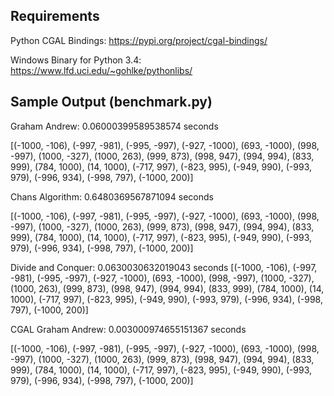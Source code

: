 ## Requirements
Python CGAL Bindings: https://pypi.org/project/cgal-bindings/

Windows Binary for Python 3.4: https://www.lfd.uci.edu/~gohlke/pythonlibs/

## Sample Output (benchmark.py)

Graham Andrew: 0.06000399589538574 seconds

[(-1000, -106), (-997, -981), (-995, -997), (-927, -1000), (693, -1000), (998, -997), (1000, -327), (1000, 263), (999, 873), (998, 947), (994, 994), (833, 999), (784, 1000), (14, 1000), (-717, 997),
(-823, 995), (-949, 990), (-993, 979), (-996, 934), (-998, 797), (-1000, 200)]

Chans Algorithm: 0.6480369567871094 seconds

[(-1000, -106), (-997, -981), (-995, -997), (-927, -1000), (693, -1000), (998, -997), (1000, -327), (1000, 263), (999, 873), (998, 947), (994, 994), (833, 999), (784, 1000), (14, 1000), (-717, 997),
(-823, 995), (-949, 990), (-993, 979), (-996, 934), (-998, 797), (-1000, 200)]


Divide and Conquer: 0.0630030632019043 seconds
[(-1000, -106), (-997, -981), (-995, -997), (-927, -1000), (693, -1000), (998, -997), (1000, -327), (1000, 263), (999, 873), (998, 947), (994, 994), (833, 999), (784, 1000), (14, 1000), (-717, 997),
(-823, 995), (-949, 990), (-993, 979), (-996, 934), (-998, 797), (-1000, 200)]

CGAL Graham Andrew: 0.003000974655151367 seconds

[(-1000, -106), (-997, -981), (-995, -997), (-927, -1000), (693, -1000), (998, -997), (1000, -327), (1000, 263), (999, 873), (998, 947), (994, 994), (833, 999), (784, 1000), (14, 1000), (-717, 997),
(-823, 995), (-949, 990), (-993, 979), (-996, 934), (-998, 797), (-1000, 200)]
